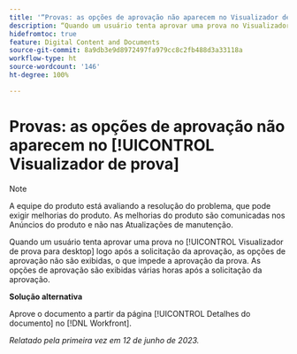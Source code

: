 ```yaml
---
title: '“Provas: as opções de aprovação não aparecem no Visualizador de prova”'
description: “Quando um usuário tenta aprovar uma prova no Visualizador de prova para desktop logo após a solicitação da aprovação, as opções de aprovação não são exibidas, o que impede a aprovação da prova. As opções de aprovação são exibidas várias horas após a solicitação da aprovação.”
hidefromtoc: true
feature: Digital Content and Documents
source-git-commit: 8a9db3e9d8972497fa979cc8c2fb488d3a33118a
workflow-type: ht
source-wordcount: '146'
ht-degree: 100%

---
```



# Provas: as opções de aprovação não aparecem no [!UICONTROL Visualizador de prova]

>[!NOTE]
>
>A equipe do produto está avaliando a resolução do problema, que pode exigir melhorias do produto. As melhorias do produto são comunicadas nos Anúncios do produto e não nas Atualizações de manutenção.

Quando um usuário tenta aprovar uma prova no [!UICONTROL Visualizador de prova para desktop] logo após a solicitação da aprovação, as opções de aprovação não são exibidas, o que impede a aprovação da prova. As opções de aprovação são exibidas várias horas após a solicitação da aprovação.

**Solução alternativa**

Aprove o documento a partir da página [!UICONTROL Detalhes do documento] no [!DNL Workfront].

_Relatado pela primeira vez em 12 de junho de 2023._

